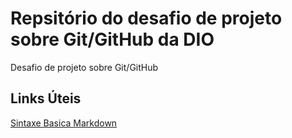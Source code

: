 # Repsitório do desafio de projeto sobre Git/GitHub da DIO
Desafio de projeto sobre Git/GitHub 

## Links Úteis
[Sintaxe Basica Markdown](https://www.markdownguide.org/basic-syntax/)
